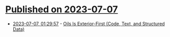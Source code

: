 # [Published on 2023-07-07](index.md)

* [2023-07-07, 01:29:57](https://lobste.rs/s/xnnomt/oils_is_exterior_first_code_text) - [Oils Is Exterior-First (Code, Text, and Structured Data)](https://www.oilshell.org/blog/2023/06/ysh-design.html)
